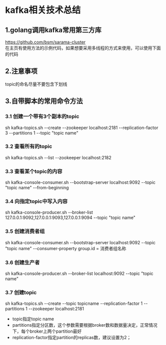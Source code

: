 # kafka相关技术总结
## 1.golang调用kafka常用第三方库
https://github.com/bsm/sarama-cluster  
在主页有使用方法的示例代码，如果想要采用多线程的方式来使用，可以使用下面的代码

## 2.注意事项
topic的命名尽量不要包含下划线  
## 3.自带脚本的常用命令方法
### 3.1 创建一个带有3个副本的topic
sh kafka-topics.sh --create --zookeeper localhost:2181 --replication-factor 3 --partitions 1 --topic "topic name"  
### 3.2 查看所有的topic
sh kafka-topics.sh --list --zookeeper localhost:2182
### 3.3 查看某个topic的内容
sh kafka-console-consumer.sh --bootstrap-server localhost:9092 --topic "topic name" --from-beginning  
### 3.4 向指定topic中写入内容
sh kafka-console-producer.sh --broker-list 127.0.0.1:9092,127.0.0.1:9093,127.0.0.1:9094 --topic "topic name"  
### 3.5 创建消费者组
sh kafka-console-consumer.sh --bootstrap-server localhost:9092 --topic "topic name" --consumer-property group.id = 消费者组名称  
### 3.6 创建生产者
sh kafka-console-producer.sh --broker-list localhost:9092 --topic "topic name"  
### 3.7 创建topic
sh kafka-topics.sh --create --topic topicname --replication-factor 1 --partitions 1 --zookeeper localhost:2181  
+ topic指定topic name  
+ partitions指定分区数，这个参数需要根据broker数和数据量决定，正常情况下，每个broker上两个partition最好  
+ replication-factor指定partition的replicas数，建议设置为2；  

